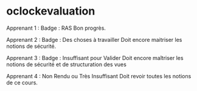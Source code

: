# oclockevaluation

Apprenant 1 : Badge : RAS
Bon progrès. 

Apprenant 2 : Badge : Des choses à travailler
Doit encore maitriser les notions de sécurité.

Apprenant 3 : Badge : Insuffisant pour Valider
Doit encore maîtriser les notions de sécurité et de structuration des vues

Apprenant 4 : Non Rendu ou Très Insuffisant
Doit revoir toutes les notions de ce cours.
